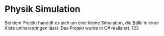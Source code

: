 ﻿Physik Simulation
================

Bei dem Projekt handelt es sich um eine kleine Simulation, die Bälle in einer Kiste umherspringen lässt. Das Projekt wurde in C# realisiert. 123
